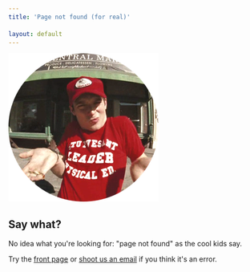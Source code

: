 ```yaml
---
title: 'Page not found (for real)'

layout: default
---
```


<section id='not-found'>
  <img src='images/404.png' alt='Say what?'/>
  <h1>Say what?</h1>
  <p>No idea what you're looking for: "page not found" as the cool kids say.</p>
  <p>Try the <a href='http://devo.ps'>front page</a> or <a href='mailto:info@devo.ps'>shoot us an email</a> if you think it's an error.</p>
</section>